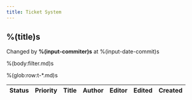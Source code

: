 ```yaml
---
title: Ticket System
---
```


## %(title)s

Changed by **%(input-commiter)s** at %(input-date-commit)s

%(body:filter.md)s

<table id="tickets">
<thead>
<tr>
	<th class="sortTable">Status</th>
	<th class="sortTable">Priority</th>
	<th class="sortTable">Title</th>
	<th class="sortTable">Author</th>
	<th class="sortTable">Editor</th>
	<th class="sortTable">Edited</th>
	<th class="sortTable">Created</th>
</tr>
</thead>
%(glob:row:t-*.md)s
</table>
